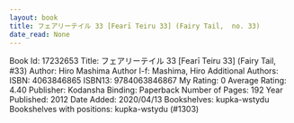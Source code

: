 ```yaml
---
layout: book
title: フェアリーテイル 33 [Fearī Teiru 33] (Fairy Tail,  no. 33)
date_read: None
---
```


Book Id: 17232653
Title: フェアリーテイル 33 [Fearī Teiru 33] (Fairy Tail, #33)
Author: Hiro Mashima
Author l-f: Mashima, Hiro
Additional Authors: 
ISBN: 4063846865
ISBN13: 9784063846867
My Rating: 0
Average Rating: 4.40
Publisher: Kodansha
Binding: Paperback
Number of Pages: 192
Year Published: 2012
Date Added: 2020/04/13
Bookshelves: kupka-wstydu
Bookshelves with positions: kupka-wstydu (#1303)

